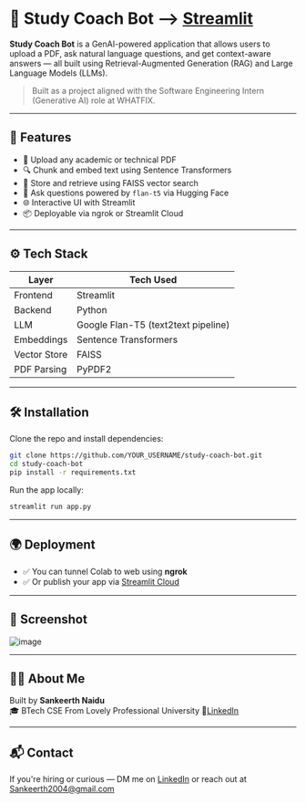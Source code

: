 
# 🧠 Study Coach Bot --> [Streamlit](https://study-coach-bot.streamlit.app/)

**Study Coach Bot** is a GenAI-powered application that allows users to upload a PDF, ask natural language questions, and get context-aware answers — all built using Retrieval-Augmented Generation (RAG) and Large Language Models (LLMs).

> Built as a project aligned with the Software Engineering Intern (Generative AI) role at WHATFIX.

---

## 🚀 Features

- 📄 Upload any academic or technical PDF
- 🔍 Chunk and embed text using Sentence Transformers
- 🧠 Store and retrieve using FAISS vector search
- 🤖 Ask questions powered by `flan-t5` via Hugging Face
- 🌐 Interactive UI with Streamlit
- 📦 Deployable via ngrok or Streamlit Cloud

---

## ⚙️ Tech Stack

| Layer       | Tech Used                          |
|-------------|------------------------------------|
| Frontend    | Streamlit                          |
| Backend     | Python                             |
| LLM         | Google Flan-T5 (text2text pipeline)|
| Embeddings  | Sentence Transformers              |
| Vector Store| FAISS                              |
| PDF Parsing | PyPDF2                             |

---

## 🛠️ Installation

Clone the repo and install dependencies:
```bash
git clone https://github.com/YOUR_USERNAME/study-coach-bot.git
cd study-coach-bot
pip install -r requirements.txt
```

Run the app locally:
```bash
streamlit run app.py
```

---

## 🌍 Deployment

- ✅ You can tunnel Colab to web using **ngrok**
- ✅ Or publish your app via [Streamlit Cloud](https://streamlit.io/cloud)

---

## 📸 Screenshot

![image](https://github.com/user-attachments/assets/c320c4a6-22db-4783-8db4-e9fd14eed9af)


---

## 🙋‍♂️ About Me

Built by **Sankeerth Naidu**  
🎓 BTech CSE From Lovely Professional University
🔗[LinkedIn](https://www.linkedin.com/in/lucky-luc28)


---

## 📬 Contact

If you're hiring or curious — DM me on [LinkedIn](https://www.linkedin.com/in/lucky-luc28) or reach out at Sankeerth2004@gmail.com
